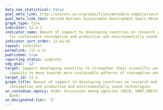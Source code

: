 ```yaml
---
data_non_statistical: false
goal_meta_link: http://unstats.un.org/sdgs/files/metadata-compilation/Metadata-Goal-12.pdf
goal_meta_link_text: United Nations Sustainable Development Goals Metadata (pdf 782kB)
graph_type: line
indicator: 12.a.1
indicator_name: Amount of support to developing countries on research and development
  for sustainable consumption and production and environmentally sound technologies
indicator_sort_order: 12-aa-01
layout: indicator
permalink: /12-a-1/
published: true
reporting_status: complete
sdg_goal: '12'
target: Support developing countries to strengthen their scientific and technological
  capacity to move towards more sustainable patterns of consumption and production
target_id: 12.a
graph_title: Amount of support to developing countries on research and development for sustainable
  consumption and production and environmentally sound technologies
un_custodian_agency: Under discussion among agencies (OECD, UNEP,UNESCO-UIS,World
  Bank)
un_designated_tier: '3'
---
```

